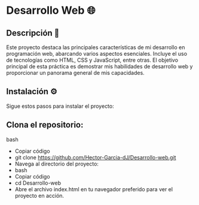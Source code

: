
# Desarrollo Web 🌐 

## Descripción 📄 
Este proyecto destaca las principales características de mi desarrollo en programación web, abarcando varios aspectos esenciales. Incluye el uso de tecnologías como HTML, CSS y JavaScript, entre otras. El objetivo principal de esta práctica es demostrar mis habilidades de desarrollo web y proporcionar un panorama general de mis capacidades.

## Instalación ⚙️
Sigue estos pasos para instalar el proyecto:

## Clona el repositorio:
bash
- Copiar código
- git clone https://github.com/Hector-Garcia-dJ/Desarrollo-web.git
- Navega al directorio del proyecto:
- bash
- Copiar código
- cd Desarrollo-web
- Abre el archivo index.html en tu navegador preferido para ver el proyecto en acción.
